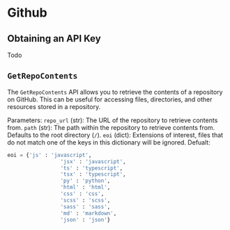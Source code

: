 # Github

## Obtaining an API Key

Todo

## `GetRepoContents`

The `GetRepoContents` API allows you to retrieve the contents of a repository on GitHub. This can be useful for accessing files, directories, and other resources stored in a repository.

Parameters:
`repo_url` (str): The URL of the repository to retrieve contents from.
`path` (str): The path within the repository to retrieve contents from. Defaults to the root directory (`/`).
`eoi` (dict): Extensions of interest, files that do not match one of the keys in this dictionary will be ignored. Defualt:
```python
eoi = {'js' : 'javascript',
                 'jsx' : 'javascript',
                 'ts' : 'typescript',
                 'tsx' : 'typescript',
                 'py' : 'python',
                 'html' : 'html',
                 'css' : 'css',
                 'scss' : 'scss',
                 'sass' : 'sass',
                 'md' : 'markdown',
                 'json' : 'json'}
```
